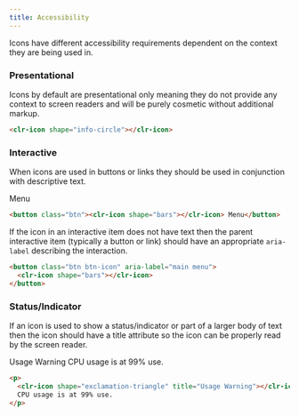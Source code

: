 ```yaml
---
title: Accessibility
---
```


Icons have different accessibility requirements dependent on the context they are being used in.

### Presentational

Icons by default are presentational only meaning they do not provide any context to screen readers and will be purely cosmetic without additional markup.

<doc-code>

```html
<clr-icon shape="info-circle"></clr-icon>
```

</doc-code>

### Interactive

When icons are used in buttons or links they should be used in conjunction with descriptive text.

Menu

<doc-code>

```html
<button class="btn"><clr-icon shape="bars"></clr-icon> Menu</button>
```

</doc-code>

If the icon in an interactive item does not have text then the parent interactive item (typically a button or link) should have an appropriate `aria-label` describing the interaction.

<doc-code>

```html
<button class="btn btn-icon" aria-label="main menu">
  <clr-icon shape="bars"></clr-icon>
</button>
```

</doc-code>

### Status/Indicator

If an icon is used to show a status/indicator or part of a larger body of text then the icon should have a title attribute so the icon can be properly read by the screen reader.

Usage Warning CPU usage is at 99% use.

<doc-code>

```html
<p>
  <clr-icon shape="exclamation-triangle" title="Usage Warning"></clr-icon>
  CPU usage is at 99% use.
</p>
```

</doc-code>
